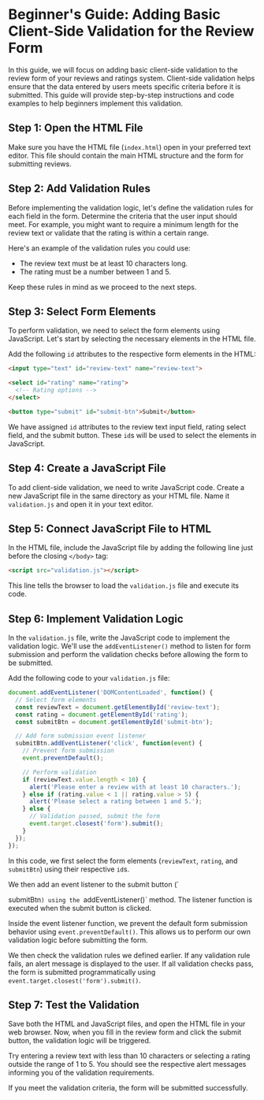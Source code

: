 # Beginner's Guide: Adding Basic Client-Side Validation for the Review Form

In this guide, we will focus on adding basic client-side validation to the review form of your reviews and ratings system. Client-side validation helps ensure that the data entered by users meets specific criteria before it is submitted. This guide will provide step-by-step instructions and code examples to help beginners implement this validation.

## Step 1: Open the HTML File

Make sure you have the HTML file (`index.html`) open in your preferred text editor. This file should contain the main HTML structure and the form for submitting reviews.

## Step 2: Add Validation Rules

Before implementing the validation logic, let's define the validation rules for each field in the form. Determine the criteria that the user input should meet. For example, you might want to require a minimum length for the review text or validate that the rating is within a certain range.

Here's an example of the validation rules you could use:

- The review text must be at least 10 characters long.
- The rating must be a number between 1 and 5.

Keep these rules in mind as we proceed to the next steps.

## Step 3: Select Form Elements

To perform validation, we need to select the form elements using JavaScript. Let's start by selecting the necessary elements in the HTML file.

Add the following `id` attributes to the respective form elements in the HTML:

```html
<input type="text" id="review-text" name="review-text">

<select id="rating" name="rating">
  <!-- Rating options -->
</select>

<button type="submit" id="submit-btn">Submit</button>
```

We have assigned `id` attributes to the review text input field, rating select field, and the submit button. These `id`s will be used to select the elements in JavaScript.

## Step 4: Create a JavaScript File

To add client-side validation, we need to write JavaScript code. Create a new JavaScript file in the same directory as your HTML file. Name it `validation.js` and open it in your text editor.

## Step 5: Connect JavaScript File to HTML

In the HTML file, include the JavaScript file by adding the following line just before the closing `</body>` tag:

```html
<script src="validation.js"></script>
```

This line tells the browser to load the `validation.js` file and execute its code.

## Step 6: Implement Validation Logic

In the `validation.js` file, write the JavaScript code to implement the validation logic. We'll use the `addEventListener()` method to listen for form submission and perform the validation checks before allowing the form to be submitted.

Add the following code to your `validation.js` file:

```javascript
document.addEventListener('DOMContentLoaded', function() {
  // Select form elements
  const reviewText = document.getElementById('review-text');
  const rating = document.getElementById('rating');
  const submitBtn = document.getElementById('submit-btn');

  // Add form submission event listener
  submitBtn.addEventListener('click', function(event) {
    // Prevent form submission
    event.preventDefault();

    // Perform validation
    if (reviewText.value.length < 10) {
      alert('Please enter a review with at least 10 characters.');
    } else if (rating.value < 1 || rating.value > 5) {
      alert('Please select a rating between 1 and 5.');
    } else {
      // Validation passed, submit the form
      event.target.closest('form').submit();
    }
  });
});
```

In this code, we first select the form elements (`reviewText`, `rating`, and `submitBtn`) using their respective `id`s.

We then add an event listener to the submit button (`

submitBtn`) using the `addEventListener()` method. The listener function is executed when the submit button is clicked.

Inside the event listener function, we prevent the default form submission behavior using `event.preventDefault()`. This allows us to perform our own validation logic before submitting the form.

We then check the validation rules we defined earlier. If any validation rule fails, an alert message is displayed to the user. If all validation checks pass, the form is submitted programmatically using `event.target.closest('form').submit()`.

## Step 7: Test the Validation

Save both the HTML and JavaScript files, and open the HTML file in your web browser. Now, when you fill in the review form and click the submit button, the validation logic will be triggered.

Try entering a review text with less than 10 characters or selecting a rating outside the range of 1 to 5. You should see the respective alert messages informing you of the validation requirements.

If you meet the validation criteria, the form will be submitted successfully.

